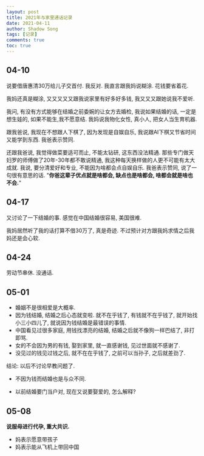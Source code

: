 ```yaml
---
layout: post
title: 2021年与家里通话记录
date: 2021-04-11
author: Shadow Song
tags: [记录]
comments: true
toc: true
---
```


## 04-10

说要借唐惠清30万给儿子交首付. 我反对. 我直言跟我妈说糊涂. 花钱要省着花. 

我妈还真是糊涂, 又又又又又跟我说家里有好多好多钱, 我又又又跟她说我不爱听. 

我问, 有没有方式能够在结婚之前委婉的让女方去婚检, 我说如果结婚的话, 一定是想生娃的, 如果不能生,我不愿意结. 我妈说我物化女性, 真小人, 把女人当生育机器. 

跟我爸说, 我现在不想跟人下棋了, 因为发现是自娱自乐, 我说跟AI下棋又节省时间又能学到东西. 我爸表示赞同. 

还跟我爸说, 我觉得做菜要适可而止, 不能太钻研, 这东西没法精通. 那些专门做天妇罗的师傅做了20年-30年都不敢说精通, 我这种每天换样做的人更不可能有太大成就.  我说, 要分清爱好和专业, 不能因为啥都会点自娱自乐.  我爸表示赞同, 说了一句很有意思的话.  "**你爸这辈子优点就是啥都会, 缺点也是啥都会, 啥都会就是啥也不会.**" 

## 04-17

又讨论了一下结婚的事. 感觉在中国结婚很容易, 美国很难. 

我妈居然听了我的话打算不借30万了, 真是奇迹. 不过预计对方跟我妈求情之后我妈还是会心软. 

## 04-24

劳动节串休. 没通话. 

## 05-01


- 婚姻不是很相爱是大概率. 
- 因为钱结婚, 结婚之后心态就变啦. 就不在乎钱了, 有钱就不在乎钱了, 就开始找小三小四儿了, 就说因为钱结婚是最错误的事情. 
- 中国看见过很多家庭, 用钱找漂亮的结婚, 结婚之后就不像狗一样巴结了, 非打即骂. 
- 女的不会因为男的有钱, 娶到家里, 就一直感谢钱, 见过世面就不感谢了. 
- 没见过的钱见过钱之后, 就不在在乎钱了, 之前可以当孙子, 之后就差劲了. 

结论: 以后不讨论早教问题了. 

- 不因为钱而结婚也是与众不同. 

- 以前结婚要门当户对, 现在又说要娶爱的, 怎么解释? 

## 05-08

**说服母进行代孕, 重大共识.**

- 妈表示愿意带孩子
- 妈表示能从飞机上带回中国



